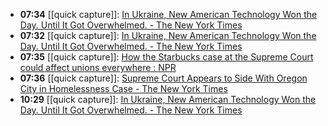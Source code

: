 - **07:34** [[quick capture]]:  [In Ukraine, New American Technology Won the Day. Until It Got Overwhelmed. - The New York Times](https://www.nytimes.com/2024/04/23/us/politics/ukraine-new-american-technology.html)
- **07:32** [[quick capture]]:  [In Ukraine, New American Technology Won the Day. Until It Got Overwhelmed. - The New York Times](https://www.nytimes.com/2024/04/23/us/politics/ukraine-new-american-technology.html)
- **07:35** [[quick capture]]:  [How the Starbucks case at the Supreme Court could affect unions everywhere : NPR](https://www.npr.org/2024/04/23/1226955737/starbucks-supreme-court-union-organizing-labor-injunctions-nlrbauthor:%20Andrea%20Hsu)
- **07:36** [[quick capture]]:  [Supreme Court Appears to Side With Oregon City in Homelessness Case - The New York Times](https://www.nytimes.com/2024/04/22/us/supreme-court-homeless-case-oregon.html)
- **10:29** [[quick capture]]:  [In Ukraine, New American Technology Won the Day. Until It Got Overwhelmed. - The New York Times](https://www.nytimes.com/2024/04/23/us/politics/ukraine-new-american-technology.html)